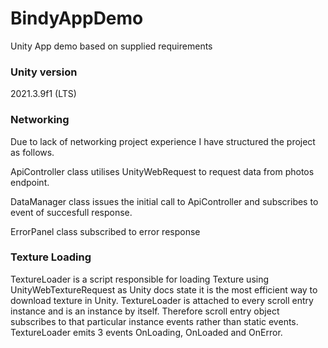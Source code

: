 # BindyAppDemo
Unity App demo based on supplied requirements

### Unity version 
2021.3.9f1 (LTS)

### Networking
Due to lack of networking project experience I have structured the project as follows. 

ApiController class utilises UnityWebRequest to request data from photos endpoint.

DataManager class issues the initial call to ApiController and subscribes to event of succesfull response.

ErrorPanel class subscribed to error response

### Texture Loading
TextureLoader is a script responsible for loading Texture using UnityWebTextureRequest as Unity docs state it is the most efficient way to download texture in Unity.
TextureLoader is attached to every scroll entry instance and is an instance by itself. Therefore scroll entry object subscribes to that particular instance events rather than static events.   
TextureLoader emits 3 events OnLoading, OnLoaded and OnError.
